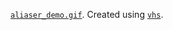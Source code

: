 [`aliaser_demo.gif`](aliaser_demo.gif). Created using [`vhs`](https://github.com/charmbracelet/vhs).
